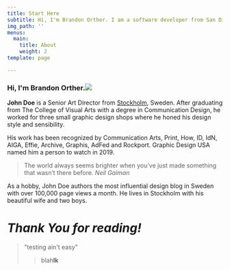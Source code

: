 ```yaml
---
title: Start Here
subtitle: Hi, I'm Brandon Orther. I am a software developer from San Diego, California.
img_path: ''
menus:
  main:
    title: About
    weight: 2
template: page

---
```

### Hi, I'm Brandon Orther.![](/images/IMG_20170913_153123_325.jpg)

**John Doe** is a Senior Art Director from [Stockholm](https://en.wikipedia.org/wiki/Stockholm), Sweden. After graduating from The College of Visual Arts with a degree in Communication Design, he worked for three small graphic design shops where he honed his design style and sensibility.

His work has been recognized by Communication Arts, Print, How, ID, IdN, AIGA, Effie, Archive, Graphis, AdFed and Rockport. Graphic Design USA named him a person to watch in 2019.

> The world always seems brighter when you’ve just made something that wasn’t there before. <cite>Neil Gaiman</cite>

As a hobby, John Doe authors the most influential design blog in Sweden with over 100,000 page views a month. He lives in Stockholm with his beautiful wife and two boys.

# _Thank You for reading!_

> "testing ain't easy"
>
> > blah**lk**